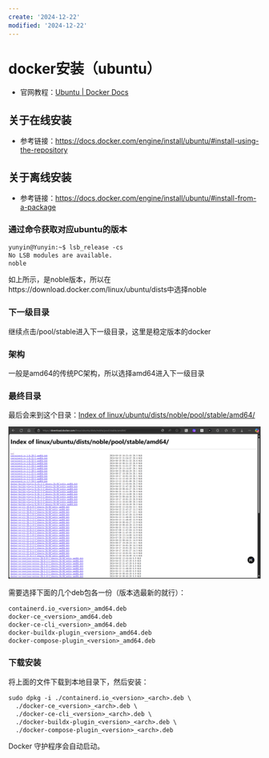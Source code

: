 ```yaml
---
create: '2024-12-22'
modified: '2024-12-22'
---
```


# docker安装（ubuntu）

* 官网教程：[Ubuntu | Docker Docs](https://docs.docker.com/engine/install/ubuntu/)

## 关于在线安装

* 参考链接：https://docs.docker.com/engine/install/ubuntu/#install-using-the-repository

## 关于离线安装

* 参考链接：https://docs.docker.com/engine/install/ubuntu/#install-from-a-package

### 通过命令获取对应ubuntu的版本

```shell
yunyin@Yunyin:~$ lsb_release -cs
No LSB modules are available.
noble
```

如上所示，是noble版本，所以在https://download.docker.com/linux/ubuntu/dists中选择noble

### 下一级目录

继续点击/pool/stable进入下一级目录，这里是稳定版本的docker

### 架构

一般是amd64的传统PC架构，所以选择amd64进入下一级目录

### 最终目录

最后会来到这个目录：[Index of linux/ubuntu/dists/noble/pool/stable/amd64/](https://download.docker.com/linux/ubuntu/dists/noble/pool/stable/amd64/)

<img src="./assets/image-20241222142425798.png" alt="image-20241222142425798" style="zoom:50%;" />

需要选择下面的几个deb包各一份（版本选最新的就行）：

```
containerd.io_<version>_amd64.deb
docker-ce_<version>_amd64.deb
docker-ce-cli_<version>_amd64.deb
docker-buildx-plugin_<version>_amd64.deb
docker-compose-plugin_<version>_amd64.deb
```

### 下载安装

将上面的文件下载到本地目录下，然后安装：

```shell
sudo dpkg -i ./containerd.io_<version>_<arch>.deb \
  ./docker-ce_<version>_<arch>.deb \
  ./docker-ce-cli_<version>_<arch>.deb \
  ./docker-buildx-plugin_<version>_<arch>.deb \
  ./docker-compose-plugin_<version>_<arch>.deb
```

Docker 守护程序会自动启动。